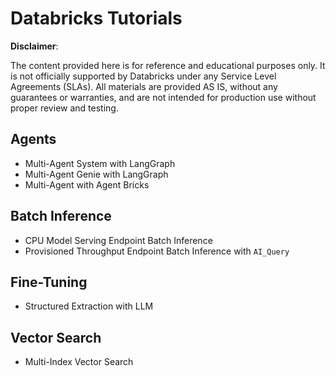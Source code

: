 # Databricks Tutorials

**Disclaimer**:

The content provided here is for reference and educational purposes only.
It is not officially supported by Databricks under any Service Level Agreements (SLAs).
All materials are provided AS IS, without any guarantees or warranties, and are not intended for production use without proper review and testing.

## Agents

* Multi-Agent System with LangGraph
* Multi-Agent Genie with LangGraph
* Multi-Agent with Agent Bricks

## Batch Inference

* CPU Model Serving Endpoint Batch Inference
* Provisioned Throughput Endpoint Batch Inference with `AI_Query`

## Fine-Tuning

* Structured Extraction with LLM

## Vector Search

* Multi-Index Vector Search
